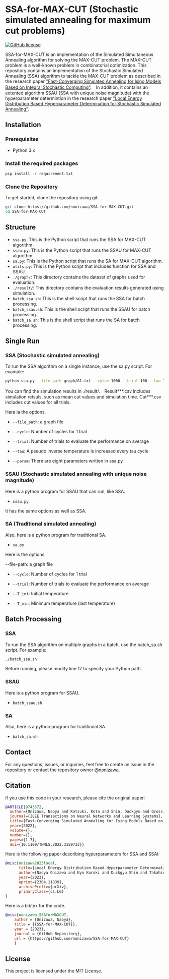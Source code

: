 # SSA-for-MAX-CUT (Stochastic simulated annealing for maximum cut problems)

[![GitHub license](https://img.shields.io/github/license/nonizawa/SSA-for-MAX-CUT)](https://github.com/nonizawa/SSA-for-MAX-CUT/blob/main/LICENSE)

SSA-for-MAX-CUT is an implementation of the Simulated Simultaneous Annealing algorithm for solving the MAX-CUT problem. The MAX-CUT problem is a well-known problem in combinatorial optimization. This repository contains an implementation of the Stochastic Simulated Annealing (SSA) algorithm to tackle the MAX-CUT problem as described in the research paper ["Fast-Converging Simulated Annealing for Ising Models Based on Integral Stochastic Computing"](https://ieeexplore.ieee.org/document/9743572).　In addition, it contains an extented algorithm SSAU (SSA with unique noise magnitude) with the hyperparameter determintion in the research paper ["Local Energy Distribution Based Hyperparameter Determination for Stochastic Simulated Annealing"](https://arxiv.org/abs/2304.11839).


## Installation

### Prerequisites

- Python 3.x

### Install the required packages

```sh
pip install -r requirement.txt
```

### Clone the Repository

To get started, clone the repository using git:

```sh
git clone https://github.com/nonizawa/SSA-for-MAX-CUT.git
cd SSA-for-MAX-CUT
```

## Structure


- `ssa.py`: This is the Python script that runs the SSA for MAX-CUT algorithm.
- `ssau.py`: This is the Python script that runs the SSAU for MAX-CUT algorithm.
- `sa.py`: This is the Python script that runs the SA for MAX-CUT algorithm.
- `utils.py`: This is the Python script that includes function for SSA and SSAU.
- `./graph/`: This directory contains the dataset of graphs used for evaluation.
- `./result/`: This directory contains the evaluation results generated using simulation.
- `batch_ssa.sh`: This is the shell script that runs the SSA for batch processing.
- `batch_ssau.sh`: This is the shell script that runs the SSAU for batch processing.
- `batch_sa.sh`: This is the shell script that runs the SA for batch processing.


## Single Run

### SSA (Stochastic simulated annealing)

To run the SSA algorithm on a single instance, use the sa.py script. For example:

```sh
python ssa.py --file_path graph/G1.txt --cylce 1000 --trial 100 --tau 1 --param 1
```
You can find the simulation results in ./result/.　Result***.csv includes simulation retsuls, such as mean cut values and simulation time. Cut***.csv includes cut values for all trials.

Here ia the options.

- `--file_path`: a graph file

- `--cycle`: Number of cycles for 1 trial

- `--trial`: Number of trials to evaluate the performance on average

- `--tau`:  A pseudo inverse temperature is increased every tau cycle

- `--param`: There are eight parameters written in ssa.py


### SSAU (Stochastic simulated annealing with unique noise magnitude)

Here is a python program for SSAU that can run, like SSA.
- `ssau.py`

It has the same options as well as SSA.


### SA (Traditional simulated annealing)

Also, here is a python program for traditional SA.
- `sa.py`

Here is the options.

--file-path: a graph file

- `--cycle`: Number of cycles for 1 trial

- `--trial`: Number of trials to evaluate the performance on average

- `--T_ini`:  Initial temperature

- `--T_min`: Minimum temperature (last temperature)

## Batch Processing

### SSA

To run the SSA algorithm on multiple graphs in a batch, use the batch_sa.sh script. For example:

```sh
./batch_ssa.sh
```
Before running, please modify line 17 to specify your Python path.

### SSAU

Here is a python program for SSAU.
- `batch_ssau.sh`

### SA

Also, here is a python program for traditional SA.
- `batch_sa.sh`

## Contact

For any questions, issues, or inquiries, feel free to create an issue in the repository or contact the repository owner [@nonizawa](https://github.com/nonizawa).

## Citation

If you use this code in your research, please cite the original paper:
```bibtex
@ARTICLE{9743572,
  author={Onizawa, Naoya and Katsuki, Kota and Shin, Duckgyu and Gross, Warren J. and Hanyu, Takahiro},
  journal={IEEE Transactions on Neural Networks and Learning Systems}, 
  title={Fast-Converging Simulated Annealing for Ising Models Based on Integral Stochastic Computing}, 
  year={2022},
  volume={},
  number={},
  pages={1-7},
  doi={10.1109/TNNLS.2022.3159713}}
```
Here is the following paper describing hyperparameters for SSA and SSAI:
```bibtex
@misc{onizawa2023local,
      title={Local Energy Distribution Based Hyperparameter Determination for Stochastic Simulated Annealing}, 
      author={Naoya Onizawa and Kyo Kuroki and Duckgyu Shin and Takahiro Hanyu},
      year={2023},
      eprint={2304.11839},
      archivePrefix={arXiv},
      primaryClass={cs.LG}
}
```

Here is a bibtex for the code.
```bibtex
@misc{nonizawa_SSAforMAXCUT,
	author = {Onizawa, Naoya},
	title = {{SSA-for-MAX-CUT}},
	year = {2023},
	journal = {GitHub Repository},
	url = {https://github.com/nonizawa/SSA-for-MAX-CUT}
	}
```

## License

This project is licensed under the MIT License.
